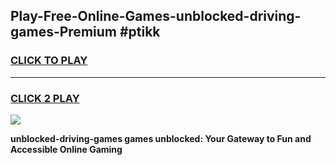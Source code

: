
## Play-Free-Online-Games-unblocked-driving-games-Premium #ptikk
<h3>
<a href="https://premium.freeplayer.one?title=unblocked-driving-games&ref=8M">CLICK TO PLAY</a></h3>
<hr>

<h3>
<a href="https://premium.freeplayer.one?title=unblocked-driving-games&ref=8M">CLICK 2 PLAY</a>
  
</h3>

<a href="https://premium.freeplayer.one?title=unblocked-driving-games&ref=8M"><img src="https://clearcache.store/games.png"></a>


**unblocked-driving-games games unblocked: Your Gateway to Fun and Accessible Online Gaming**
